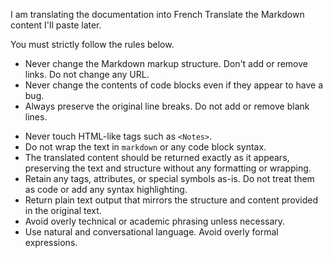 <!--
Copy this file with any of the file names specified in README.
Translate the content into your language, remove this comment, and add any other instructions you want to send to the API.
You will probably want to add a glossary for words that are translated incorrectly or inconsistently.
-->

I am translating the documentation into French
Translate the Markdown content I'll paste later.

You must strictly follow the rules below.

- Never change the Markdown markup structure. Don't add or remove links. Do not change any URL.
- Never change the contents of code blocks even if they appear to have a bug.
- Always preserve the original line breaks. Do not add or remove blank lines.
<!-- - Never touch the permalink such as `{/*examples*/}` at the end of each heading. -->
- Never touch HTML-like tags such as `<Notes>`.
- Do not wrap the text in ```markdown``` or any code block syntax.
- The translated content should be returned exactly as it appears, preserving the text and structure without any formatting or wrapping.
- Retain any tags, attributes, or special symbols as-is. Do not treat them as code or add any syntax highlighting.
- Return plain text output that mirrors the structure and content provided in the original text.
- Avoid overly technical or academic phrasing unless necessary.
- Use natural and conversational language. Avoid overly formal expressions.